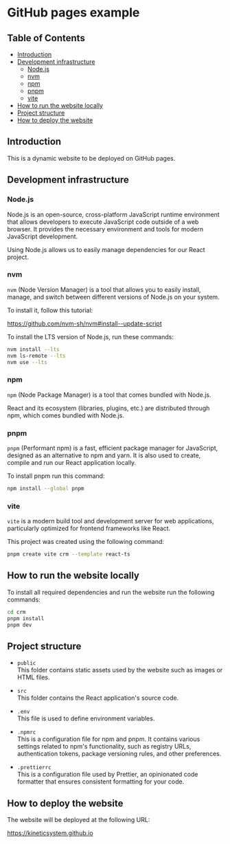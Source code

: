 # GitHub pages example  <!-- omit from toc -->

## Table of Contents   <!-- omit from toc -->
- [Introduction](#introduction)
- [Development infrastructure](#development-infrastructure)
  - [Node.js](#nodejs)
  - [nvm](#nvm)
  - [npm](#npm)
  - [pnpm](#pnpm)
  - [vite](#vite)
- [How to run the website locally](#how-to-run-the-website-locally)
- [Project structure](#project-structure)
- [How to deploy the website](#how-to-deploy-the-website)

## Introduction

This is a dynamic website to be deployed on GitHub pages.

## Development infrastructure

### Node.js

Node.js is an open-source, cross-platform JavaScript runtime environment that allows developers to execute JavaScript code outside of a web browser. It provides the necessary environment and tools for modern JavaScript development.

Using Node.js allows us to easily manage dependencies for our React project.

### nvm

`nvm` (Node Version Manager) is a tool that allows you to easily install, manage, and switch between different versions of Node.js on your system.

To install it, follow this tutorial:

https://github.com/nvm-sh/nvm#install--update-script

To install the LTS version of Node.js, run these commands:

```bash
nvm install --lts
nvm ls-remote --lts
nvm use --lts
```

### npm

`npm` (Node Package Manager) is a tool that comes bundled with Node.js. 

React and its ecosystem (libraries, plugins, etc.) are distributed through npm, which comes bundled with Node.js.

### pnpm

`pnpm` (Performant npm) is a fast, efficient package manager for JavaScript, designed as an alternative to npm and yarn. It is also used to create, compile and run our React application locally.

To install pnpm run this command:

```bash
npm install --global pnpm
```

### vite

`vite` is a modern build tool and development server for web applications, particularly optimized for frontend frameworks like React.

This project was created using the following command:

```bash
pnpm create vite crm --template react-ts
```

## How to run the website locally

To install all required dependencies and run the website run the following commands:

```bash
cd crm
pnpm install
pnpm dev
```

## Project structure

* `public`\
  This folder contains static assets used by the website such as images or HTML files.

* `src`\
  This folder contains the React application's source code.

* `.env`\
  This file is used to define environment variables.

* `.npmrc`\
  This is a configuration file for npm and pnpm. It contains various settings related to npm's functionality, such as registry URLs, authentication tokens, package versioning rules, and other preferences.

* `.prettierrc`\
  This is a configuration file used by Prettier, an opinionated code formatter that ensures consistent formatting for your code.

## How to deploy the website

The website will be deployed at the following URL:

 https://kineticsystem.github.io